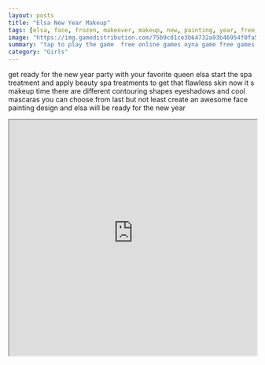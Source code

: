 ```yaml
---
layout: posts
title: "Elsa New Year Makeup"
tags: [elsa, face, frozen, makeover, makeup, new, painting, year, free, online, games, oyna, game, free, games, play, play, games]
image: "https://img.gamedistribution.com/75b9cd1ce3b64732a93b46954f0fa5ed.jpg"
summary: "tap to play the game  free online games oyna game free games play play games"
category: "Girls"
---
```


get ready for the new year party with your favorite queen elsa start the spa treatment and apply beauty spa treatments to get that flawless skin now it s makeup time there are different contouring shapes eyeshadows and cool mascaras you can choose from last but not least create an awesome face painting design and elsa will be ready for the new year

<iframe width="100%" height="480px;" src="https://html5.gamedistribution.com/75b9cd1ce3b64732a93b46954f0fa5ed/"></iframe>